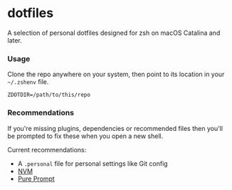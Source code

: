 # dotfiles

A selection of personal dotfiles designed for zsh on macOS Catalina and later.

### Usage

Clone the repo anywhere on your system, then point to its location in your `~/.zshenv` file.

```
ZDOTDIR=/path/to/this/repo
```

### Recommendations

If you're missing plugins, dependencies or recommended files then you'll be prompted to fix these when you open a new shell.

Current recommendations:

- A `.personal` file for personal settings like Git config
- [NVM](https://github.com/lukechilds/zsh-nvm)
- [Pure Prompt](https://github.com/sindresorhus/pure)